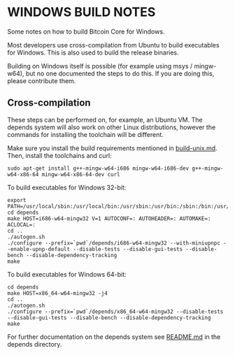 WINDOWS BUILD NOTES
====================

Some notes on how to build Bitcoin Core for Windows.

Most developers use cross-compilation from Ubuntu to build executables for
Windows. This is also used to build the release binaries.

Building on Windows itself is possible (for example using msys / mingw-w64),
but no one documented the steps to do this. If you are doing this, please contribute them.

Cross-compilation
-------------------

These steps can be performed on, for example, an Ubuntu VM. The depends system
will also work on other Linux distributions, however the commands for
installing the toolchain will be different.

Make sure you install the build requirements mentioned in
[build-unix.md](/doc/build-unix.md).
Then, install the toolchains and curl:

    sudo apt-get install g++-mingw-w64-i686 mingw-w64-i686-dev g++-mingw-w64-x86-64 mingw-w64-x86-64-dev curl

To build executables for Windows 32-bit:

    export PATH=/usr/local/sbin:/usr/local/bin:/usr/sbin:/usr/bin:/sbin:/bin:/usr/games:/usr/local/games
    cd depends
    make HOST=i686-w64-mingw32 V=1 AUTOCONF=: AUTOHEADER=: AUTOMAKE=: ACLOCAL=:
    cd ..
    ./autogen.sh
    ./configure --prefix=`pwd`/depends/i686-w64-mingw32 --with-miniupnpc --enable-upnp-default --disable-tests --disable-gui-tests --disable-bench --disable-dependency-tracking
    make

To build executables for Windows 64-bit:

    cd depends
    make HOST=x86_64-w64-mingw32 -j4
    cd ..
    ./autogen.sh
    ./configure --prefix=`pwd`/depends/x86_64-w64-mingw32 --disable-tests --disable-gui-tests --disable-bench --disable-dependency-tracking
    make

For further documentation on the depends system see [README.md](../depends/README.md) in the depends directory.

